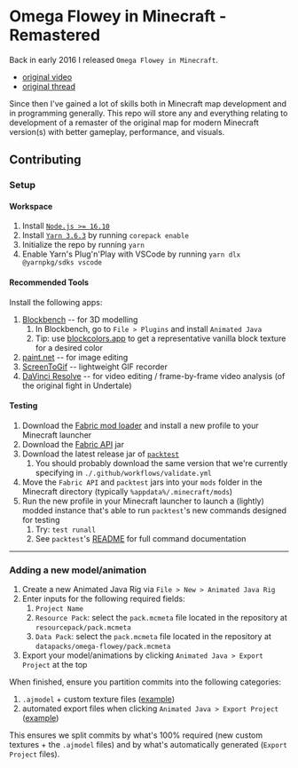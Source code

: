 # Omega Flowey in Minecraft - Remastered

Back in early 2016 I released `Omega Flowey in Minecraft`.

- [original video](https://youtu.be/5Q8OkmrZom8)
- [original thread](https://www.reddit.com/r/Undertale/comments/4a9jht/spoilers_omega_flowey_boss_fight_in_minecraft/)

Since then I've gained a lot of skills both in Minecraft map development and in programming generally. This repo will store any and everything relating to development of a remaster of the original map for modern Minecraft version(s) with better gameplay, performance, and visuals.

## Contributing

### Setup

#### Workspace

1. Install [`Node.js >= 16.10`](https://nodejs.org/en/download)
2. Install [`Yarn 3.6.3`](https://v3.yarnpkg.com/getting-started/install) by running `corepack enable`
3. Initialize the repo by running `yarn`
4. Enable Yarn's Plug'n'Play with VSCode by running `yarn dlx @yarnpkg/sdks vscode`

#### Recommended Tools

<!-- TODO(8): update this README with installation steps for the custom plugins when they are done -->

Install the following apps:

1. [Blockbench](https://www.blockbench.net/downloads) -- for 3D modelling
   1. In Blockbench, go to `File > Plugins` and install `Animated Java`
   2. Tip: use [blockcolors.app](https://blockcolors.app/) to get a representative vanilla block texture for a desired color
2. [paint.net](https://www.getpaint.net/download.html) -- for image editing
3. [ScreenToGif](https://www.screentogif.com/) -- lightweight GIF recorder
4. [DaVinci Resolve](https://www.blackmagicdesign.com/event/davinciresolvedownload) -- for video editing / frame-by-frame video analysis (of the original fight in Undertale)

#### Testing

1. Download the [Fabric mod loader](https://fabricmc.net/) and install a new profile to your Minecraft launcher
2. Download the [Fabric API](https://www.curseforge.com/minecraft/mc-mods/fabric-api/files) jar
3. Download the latest release jar of [`packtest`](https://github.com/misode/packtest/releases)
   1. You should probably download the same version that we're currently specifying in `./.github/workflows/validate.yml`
4. Move the `Fabric API` and `packtest` jars into your `mods` folder in the Minecraft directory (typically `%appdata%/.minecraft/mods`)
5. Run the new profile in your Minecraft launcher to launch a (lightly) modded instance that's able to run `packtest`'s new commands designed for testing
   1. Try: `test runall`
   2. See `packtest`'s [README](https://github.com/misode/packtest) for full command documentation

---

### Adding a new model/animation

1. Create a new Animated Java Rig via `File > New > Animated Java Rig`
2. Enter inputs for the following required fields:
   1. `Project Name`
   2. `Resource Pack`: select the `pack.mcmeta` file located in the repository at `resourcepack/pack.mcmeta`
   3. `Data Pack`: select the `pack.mcmeta` file located in the repository at `datapacks/omega-flowey/pack.mcmeta`
3. Export your model/animations by clicking `Animated Java > Export Project` at the top

When finished, ensure you partition commits into the following categories:

1. `.ajmodel` + custom texture files ([example](https://github.com/TheAfroOfDoom/omega-flowey-minecraft-remastered/pull/55/commits/344c6da2d0676d2a6d358d5bf30df2e419458b77))
2. automated export files when clicking `Animated Java > Export Project` ([example](https://github.com/TheAfroOfDoom/https://github.com/TheAfroOfDoom/omega-flowey-minecraft-remastered/pull/55/commits/ee471449e7e131b6c38129ddffb492769bf8064d))

This ensures we split commits by what's 100% required (new custom textures + the `.ajmodel` files) and by what's automatically generated (`Export Project` files).
